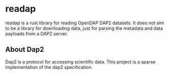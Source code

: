 # readap

readap is a rust library for reading OpenDAP DAP2 datasets. It does not aim to be a library for downloading data, just for parsing the metadata and data payloads from a DAP2 server.

## About Dap2

Dap2 is a protocol for accessing scientific data. This project is a sparse implementation of the dap2 specification. 

